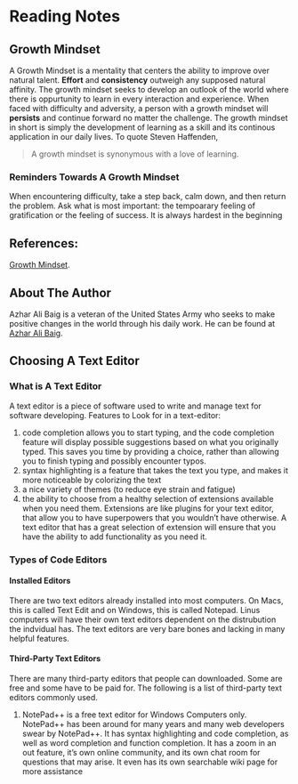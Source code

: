 # Reading Notes
## Growth Mindset
A Growth Mindset is a mentality that centers the ability to improve over natural talent. **Effort** and **consistency** outweigh any supposed natural affinity. The growth mindset seeks to develop an outlook of the world where there is oppurtunity to learn in every interaction and experience. When faced with difficulty and adversity, a person with a growth mindset will **persists** and continue forward no matter the challenge. The growth mindset in short is simply the development of learning as a skill and its continous application in our daily lives. To quote Steven Haffenden,
>A growth mindset is synonymous with a love of learning.


### Reminders Towards A Growth Mindset
When encountering difficulty, take a step back, calm down, and then return the problem.
Ask what is most important: the tempoarary feeling of gratification or the feeling of success.
It is always hardest in the beginning


## References:
[Growth Mindset](https://www.atlassian.com/blog/inside-atlassian/growth-mindset). 
## About The Author
Azhar Ali Baig is a veteran of the United States Army who seeks to make positive changes in the world through his daily work. He can be found at [Azhar Ali Baig](https://github.com/Azhar-B). 


## Choosing A Text Editor

### What is A Text Editor

A text editor is a piece of software used to write and manage text for software developing.
Features to Look for in a text-editor:
1. code completion allows you to start typing, and the code completion feature will display possible suggestions based on what you originally typed. This saves you time by providing a choice, rather than allowing you to finish typing and possibly encounter typos.
2. syntax highlighting is a feature that takes the text you type, and makes it more noticeable by colorizing the text
3. a nice variety of themes (to reduce eye strain and fatigue) 
4. the ability to choose from a healthy selection of extensions available when you need them. Extensions are like plugins for your text editor, that allow you to have superpowers that you wouldn’t have otherwise. A text editor that has a great selection of extension will ensure that you have the ability to add functionality as you need it.

### Types of Code Editors
#### Installed Editors
There are two text editors already installed into most computers. On Macs, this is called Text Edit and on Windows, this is called Notepad. Linus computers will have their own text editors dependent on the distrubution the indvidual has. The text editors are very bare bones and lacking in many helpful features. 
#### Third-Party Text Editors
There are many third-party editors that people can downloaded. Some are free and some have to be paid for. The following is a list of third-party text editors commonly used.
1. NotePad++ is a free text editor for Windows Computers only. NotePad++ has been around for many years and many web developers swear by NotePad++. It has syntax highlighting and code completion, as well as word completion and function completion. It has a zoom in an out feature, it’s own online community, and its own chat room for questions that may arise. It even has its own searchable wiki page for more assistance

